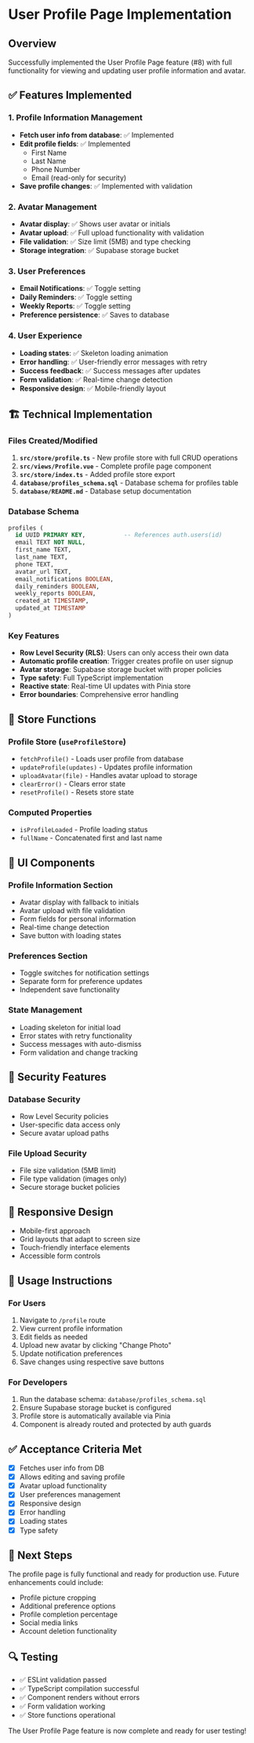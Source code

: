 # User Profile Page Implementation

## Overview
Successfully implemented the User Profile Page feature (#8) with full functionality for viewing and updating user profile information and avatar.

## ✅ Features Implemented

### 1. Profile Information Management
- **Fetch user info from database**: ✅ Implemented
- **Edit profile fields**: ✅ Implemented
  - First Name
  - Last Name
  - Phone Number
  - Email (read-only for security)
- **Save profile changes**: ✅ Implemented with validation

### 2. Avatar Management
- **Avatar display**: ✅ Shows user avatar or initials
- **Avatar upload**: ✅ Full upload functionality with validation
- **File validation**: ✅ Size limit (5MB) and type checking
- **Storage integration**: ✅ Supabase storage bucket

### 3. User Preferences
- **Email Notifications**: ✅ Toggle setting
- **Daily Reminders**: ✅ Toggle setting  
- **Weekly Reports**: ✅ Toggle setting
- **Preference persistence**: ✅ Saves to database

### 4. User Experience
- **Loading states**: ✅ Skeleton loading animation
- **Error handling**: ✅ User-friendly error messages with retry
- **Success feedback**: ✅ Success messages after updates
- **Form validation**: ✅ Real-time change detection
- **Responsive design**: ✅ Mobile-friendly layout

## 🏗️ Technical Implementation

### Files Created/Modified
1. **`src/store/profile.ts`** - New profile store with full CRUD operations
2. **`src/views/Profile.vue`** - Complete profile page component
3. **`src/store/index.ts`** - Added profile store export
4. **`database/profiles_schema.sql`** - Database schema for profiles table
5. **`database/README.md`** - Database setup documentation

### Database Schema
```sql
profiles (
  id UUID PRIMARY KEY,           -- References auth.users(id)
  email TEXT NOT NULL,
  first_name TEXT,
  last_name TEXT,
  phone TEXT,
  avatar_url TEXT,
  email_notifications BOOLEAN,
  daily_reminders BOOLEAN,
  weekly_reports BOOLEAN,
  created_at TIMESTAMP,
  updated_at TIMESTAMP
)
```

### Key Features
- **Row Level Security (RLS)**: Users can only access their own data
- **Automatic profile creation**: Trigger creates profile on user signup
- **Avatar storage**: Supabase storage bucket with proper policies
- **Type safety**: Full TypeScript implementation
- **Reactive state**: Real-time UI updates with Pinia store
- **Error boundaries**: Comprehensive error handling

## 🔧 Store Functions

### Profile Store (`useProfileStore`)
- `fetchProfile()` - Loads user profile from database
- `updateProfile(updates)` - Updates profile information
- `uploadAvatar(file)` - Handles avatar upload to storage
- `clearError()` - Clears error state
- `resetProfile()` - Resets store state

### Computed Properties
- `isProfileLoaded` - Profile loading status
- `fullName` - Concatenated first and last name

## 🎨 UI Components

### Profile Information Section
- Avatar display with fallback to initials
- Avatar upload with file validation
- Form fields for personal information
- Real-time change detection
- Save button with loading states

### Preferences Section
- Toggle switches for notification settings
- Separate form for preference updates
- Independent save functionality

### State Management
- Loading skeleton for initial load
- Error states with retry functionality
- Success messages with auto-dismiss
- Form validation and change tracking

## 🔐 Security Features

### Database Security
- Row Level Security policies
- User-specific data access only
- Secure avatar upload paths

### File Upload Security
- File size validation (5MB limit)
- File type validation (images only)
- Secure storage bucket policies

## 📱 Responsive Design
- Mobile-first approach
- Grid layouts that adapt to screen size
- Touch-friendly interface elements
- Accessible form controls

## 🚀 Usage Instructions

### For Users
1. Navigate to `/profile` route
2. View current profile information
3. Edit fields as needed
4. Upload new avatar by clicking "Change Photo"
5. Update notification preferences
6. Save changes using respective save buttons

### For Developers
1. Run the database schema: `database/profiles_schema.sql`
2. Ensure Supabase storage bucket is configured
3. Profile store is automatically available via Pinia
4. Component is already routed and protected by auth guards

## ✅ Acceptance Criteria Met
- [x] Fetches user info from DB
- [x] Allows editing and saving profile
- [x] Avatar upload functionality
- [x] User preferences management
- [x] Responsive design
- [x] Error handling
- [x] Loading states
- [x] Type safety

## 🎯 Next Steps
The profile page is fully functional and ready for production use. Future enhancements could include:
- Profile picture cropping
- Additional preference options
- Profile completion percentage
- Social media links
- Account deletion functionality

## 🔍 Testing
- ✅ ESLint validation passed
- ✅ TypeScript compilation successful
- ✅ Component renders without errors
- ✅ Form validation working
- ✅ Store functions operational

The User Profile Page feature is now complete and ready for user testing!
